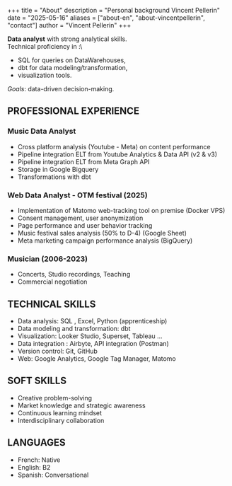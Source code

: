 +++
title = "About"
description = "Personal background Vincent Pellerin" 
date = "2025-05-16" 
aliases = ["about-en", "about-vincentpellerin", "contact"] 
author = "Vincent Pellerin" 
+++

**Data analyst** with strong analytical skills.\
Technical proficiency in :\
- SQL for queries on DataWarehouses,
- dbt for data modeling/transformation,
- visualization tools.

*Goals*: data-driven decision-making.

## PROFESSIONAL EXPERIENCE

### Music Data Analyst

- Cross platform analysis (Youtube - Meta) on content performance
- Pipeline integration ELT from Youtube Analytics & Data API (v2 & v3)
- Pipeline integration ELT from Meta Graph API
- Storage in Google Bigquery
- Transformations with dbt

### Web Data Analyst - OTM festival (2025)

- Implementation of Matomo web-tracking tool on premise (Docker VPS)
- Consent management, user anonymization
- Page performance and user behavior tracking
- Music festival sales analysis (50% to D-4) (Google Sheet)
- Meta marketing campaign performance analysis (BigQuery)

### Musician (2006-2023)

- Concerts, Studio recordings, Teaching
- Commercial negotiation

## TECHNICAL SKILLS

- Data analysis: SQL , Excel, Python (apprenticeship)
- Data modeling and transformation: dbt 
- Visualization: Looker Studio, Superset, Tableau ...
- Data integration : Airbyte, API integration (Postman)
- Version control: Git, GitHub
- Web: Google Analytics, Google Tag Manager, Matomo

## SOFT SKILLS

- Creative problem-solving
- Market knowledge and strategic awareness
- Continuous learning mindset
- Interdisciplinary collaboration

## LANGUAGES

- French: Native  
- English: B2  
- Spanish: Conversational
